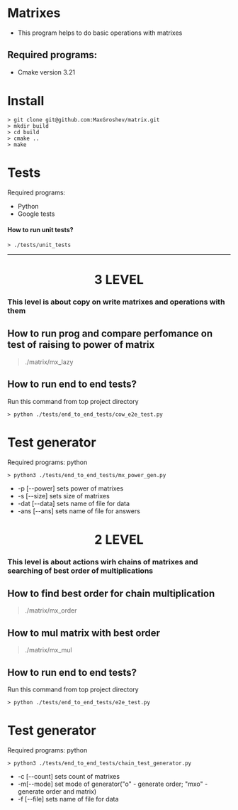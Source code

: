 # Matrixes
- This program helps to do basic operations with matrixes

## Required programs:

-  Cmake version  3.21


# Install
```
> git clone git@github.com:MaxGroshev/matrix.git
> mkdir build
> cd build
> cmake ..
> make
```

# Tests
Required programs:

- Python
- Google tests


#### How to run unit tests?
```
> ./tests/unit_tests
```
---

<h1 align="center">3 LEVEL</a></h1>

### This level is about copy on write matrixes and operations with them

## How to run prog and compare perfomance on test of raising to power of matrix

> ./matrix/mx_lazy


## How to run end to end tests?
Run this command from top project directory
```
> python ./tests/end_to_end_tests/cow_e2e_test.py

```
# Test generator
Required programs:
python
```
> python3 ./tests/end_to_end_tests/mx_power_gen.py

```
 - -p  [--power] sets power of matrixes
 - -s  [--size] sets size of matrixes
 - -dat [--data] sets name of file for data
 - -ans [--ans] sets name of file for answers



<h1 align="center">2 LEVEL</a></h1>

### This level is about actions wirh chains of matrixes and searching of best order of multiplications


## How to find best order for chain multiplication

> ./matrix/mx_order

## How to mul matrix with best order

> ./matrix/mx_mul




## How to run end to end tests?
Run this command from top project directory
```
> python ./tests/end_to_end_tests/e2e_test.py

```
# Test generator
Required programs:
python
```
> python3 ./tests/end_to_end_tests/chain_test_generator.py

```
 - -c  [--count] sets count of matrixes
 - -m[--mode] set mode of generator("o" - generate order; "mxo" - generate order and matrix)
 - -f [--file] sets name of file for data

